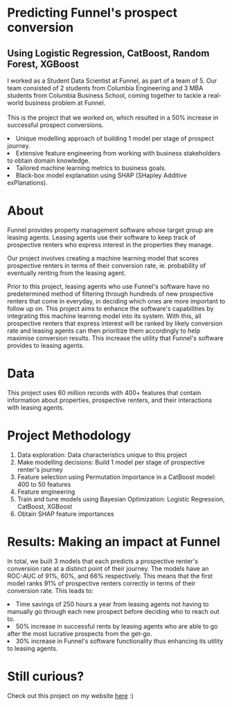 # Predicting Funnel's prospect conversion
## Using Logistic Regression, CatBoost, Random Forest, XGBoost

I worked as a Student Data Scientist at Funnel, as part of a team of 5. Our team consisted of 2 students from Columbia Engineering and 3 MBA students from Columbia Business School, coming together to tackle a real-world business problem at Funnel.
<br><br>This is the project that we worked on, which resulted in a 50% increase in successful prospect conversions.
<li> Unique modelling approach of building 1 model per stage of prospect journey.
<li>Extensive feature engineering from working with business stakeholders to obtain domain knowledge.
<li>Tailored machine learning metrics to business goals.
<li>Black-box model explanation using SHAP (SHapley Additive exPlanations).
  
# About
Funnel provides property management software whose target group are leasing agents. Leasing agents use their software to keep track of prospective renters who express interest in the properties they manage.

Our project involves creating a machine learning model that scores prospective renters in terms of their conversion rate, ie. probability of eventually renting from the leasing agent.

Prior to this project, leasing agents who use Funnel's software have no predetermined method of filtering through hundreds of new prospective renters that come in everyday, in deciding which ones are more important to follow up on. This project aims to enhance the software's capabilities by integrating this machine learning model into its system. With this, all prospective renters that express interest will be ranked by likely conversion rate and leasing agents can then prioritize them accordingly to help maximise conversion results. This increase the utility that Funnel's software provides to leasing agents.
  
# Data
This project uses 60 million records with 400+ features that contain information about properties, prospective renters, and their interactions with leasing agents.
  
# Project Methodology
1. Data exploration: Data characteristics unique to this project<br>
2. Make modelling decisions: Build 1 model per stage of prospective renter's journey<br>
3. Feature selection using Permutation Importance in a CatBoost model: 400 to 50 features
4. Feature engineering
5. Train and tune models using Bayesian Optimization: Logistic Regression, CatBoost, XGBoost
6. Obtain SHAP feature importances

# Results: Making an impact at Funnel
In total, we built 3 models that each predicts a prospective renter's conversion rate at a distinct point of their journey. The models have an ROC-AUC of 91%, 60%, and 66% respectively. This means that the first model ranks 91% of prospective renters correctly in terms of their conversion rate. This leads to:
<li>Time savings of 250 hours a year from leasing agents not having to manually go through each new prospect before deciding who to reach out to.
<li>50% increase in successful rents by leasing agents who are able to go after the most lucrative prospects from the get-go.
<li>30% increase in Funnel's software functionality thus enhancing its utility to leasing agents.
  
# Still curious?
Check out this project on my website <a href="https://sheilateozy.github.io/#portfolio" target="_blank">here</a> :)

